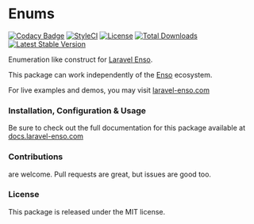 # Enums

[![Codacy Badge](https://app.codacy.com/project/badge/Grade/963edbe453444132ad9d4344e1eac5a3)](https://www.codacy.com/gh/laravel-enso/enums?utm_source=github.com&amp;utm_medium=referral&amp;utm_content=laravel-enso/enums&amp;utm_campaign=Badge_Grade) 
[![StyleCI](https://github.styleci.io/repos/85466970/shield?branch=master)](https://github.styleci.io/repos/85466970)
[![License](https://poser.pugx.org/laravel-enso/enums/license)](https://packagist.org/packages/laravel-enso/enums)
[![Total Downloads](https://poser.pugx.org/laravel-enso/enums/downloads)](https://packagist.org/packages/laravel-enso/enums)
[![Latest Stable Version](https://poser.pugx.org/laravel-enso/enums/version)](https://packagist.org/packages/laravel-enso/enums)

Enumeration like construct for [Laravel Enso](https://github.com/laravel-enso/Enso).

This package can work independently of the [Enso](https://github.com/laravel-enso/Enso) ecosystem.

For live examples and demos, you may visit [laravel-enso.com](https://www.laravel-enso.com)

### Installation, Configuration & Usage

Be sure to check out the full documentation for this package available at [docs.laravel-enso.com](https://docs.laravel-enso.com/backend/enums.html)

### Contributions

are welcome. Pull requests are great, but issues are good too.

### License

This package is released under the MIT license.
